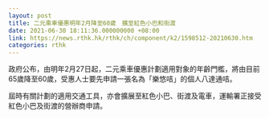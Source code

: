 ```yaml
---
layout: post
title: 二元乘車優惠明年2月降至60歲　擴至紅色小巴和街渡
date: 2021-06-30 18:11:36.000000000 +08:00
link: https://news.rthk.hk/rthk/ch/component/k2/1598512-20210630.htm
categories: rthk
---
```


政府公布，由明年2月27日起，二元乘車優惠計劃適用對象的年齡門檻，將由目前65歲降至60歲，受惠人士要先申請一張名為「樂悠咭」的個人八達通咭。

屆時有關計劃的適用交通工具，亦會擴展至紅色小巴、街渡及電車，運輸署正接受紅色小巴及街渡的營辦商申請。
